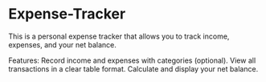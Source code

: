 # Expense-Tracker
This is a personal expense tracker that allows you to track income, expenses, and your net balance.

Features:
Record income and expenses with categories (optional).
View all transactions in a clear table format.
Calculate and display your net balance.
